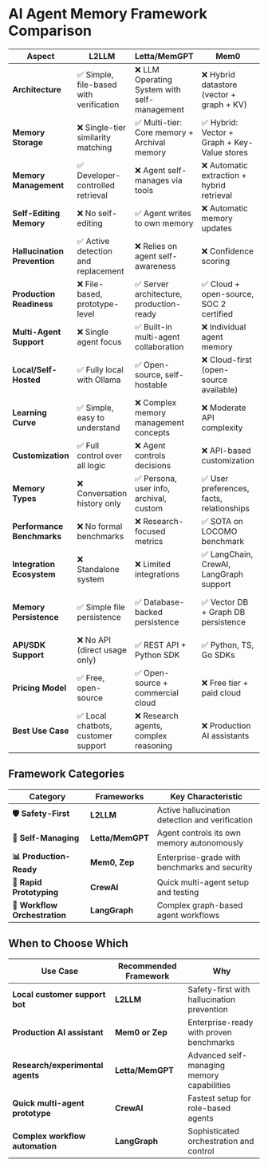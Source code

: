 # AI Agent Memory Framework Comparison

| **Aspect** | **L2LLM** | **Letta/MemGPT** | **Mem0** | **Zep** | **CrewAI** | **LangGraph** |
|------------|-----------|-------------------|---------|---------|-----------|-------------|
| **Architecture** | ✅ Simple, file-based with verification | ❌ LLM Operating System with self-management | ❌ Hybrid datastore (vector + graph + KV) | ❌ Temporal knowledge graph | ❌ Role-based multi-agent system | ❌ Graph-based workflow orchestration |
| **Memory Storage** | ❌ Single-tier similarity matching | ✅ Multi-tier: Core memory + Archival memory | ✅ Hybrid: Vector + Graph + Key-Value stores | ✅ Temporal knowledge graph + Vector DB | ❌ Built-in memory types for agents | ❌ Thread-scoped + Long-term stores |
| **Memory Management** | ✅ Developer-controlled retrieval | ❌ Agent self-manages via tools | ❌ Automatic extraction + hybrid retrieval | ❌ Automatic graph updates over time | ❌ Role-based structured memory | ❌ State-based with checkpoints |
| **Self-Editing Memory** | ❌ No self-editing | ✅ Agent writes to own memory | ❌ Automatic memory updates | ❌ Graph auto-updates relationships | ❌ Limited self-editing | ❌ State transitions only |
| **Hallucination Prevention** | ✅ Active detection and replacement | ❌ Relies on agent self-awareness | ❌ Confidence scoring | ❌ Graph-based fact verification | ❌ No specific prevention | ❌ No specific prevention |
| **Production Readiness** | ❌ File-based, prototype-level | ✅ Server architecture, production-ready | ✅ Cloud + open-source, SOC 2 certified | ✅ Enterprise-grade with security | ❌ Prototype/research focused | ✅ Production platform available |
| **Multi-Agent Support** | ❌ Single agent focus | ✅ Built-in multi-agent collaboration | ❌ Individual agent memory | ❌ Session-based, limited multi-agent | ✅ Native multi-agent orchestration | ✅ Multi-agent workflow graphs |
| **Local/Self-Hosted** | ✅ Fully local with Ollama | ✅ Open-source, self-hostable | ❌ Cloud-first (open-source available) | ❌ Cloud + limited self-hosting | ✅ Fully local/self-hosted | ✅ Self-hosted + cloud options |
| **Learning Curve** | ✅ Simple, easy to understand | ❌ Complex memory management concepts | ❌ Moderate API complexity | ❌ Graph concepts required | ✅ Beginner-friendly setup | ❌ Steep learning curve |
| **Customization** | ✅ Full control over all logic | ❌ Agent controls decisions | ❌ API-based customization | ❌ Limited customization | ❌ Structured role-based only | ✅ Highly customizable graphs |
| **Memory Types** | ❌ Conversation history only | ✅ Persona, user info, archival, custom | ✅ User preferences, facts, relationships | ✅ Facts, relationships, temporal data | ❌ Role-specific memory types | ✅ Short-term + long-term + custom |
| **Performance Benchmarks** | ❌ No formal benchmarks | ❌ Research-focused metrics | ✅ SOTA on LOCOMO benchmark | ✅ Strong temporal reasoning | ❌ No formal benchmarks | ❌ Framework-focused, not memory |
| **Integration Ecosystem** | ❌ Standalone system | ❌ Limited integrations | ✅ LangChain, CrewAI, LangGraph support | ✅ LangChain, Flowise integrations | ✅ Integrates with Mem0, other tools | ✅ Extensive LangChain ecosystem |
| **Memory Persistence** | ✅ Simple file persistence | ✅ Database-backed persistence | ✅ Vector DB + Graph DB persistence | ✅ Knowledge graph + Vector DB | ❌ Basic persistence | ✅ Checkpointer-based persistence |
| **API/SDK Support** | ❌ No API (direct usage only) | ✅ REST API + Python SDK | ✅ Python, TS, Go SDKs | ✅ Python, TS, Go SDKs | ❌ Python library only | ✅ Python SDK + REST API |
| **Pricing Model** | ✅ Free, open-source | ✅ Open-source + commercial cloud | ❌ Free tier + paid cloud | ❌ Community + paid cloud | ✅ Free, open-source | ✅ Open-source + paid cloud |
| **Best Use Case** | ✅ Local chatbots, customer support | ❌ Research agents, complex reasoning | ❌ Production AI assistants | ❌ Enterprise conversational AI | ✅ Quick multi-agent prototypes | ❌ Complex workflow orchestration |

## **Framework Categories**

| **Category** | **Frameworks** | **Key Characteristic** |
|--------------|----------------|------------------------|
| **🛡️ Safety-First** | **L2LLM** | Active hallucination detection and verification |
| **🧠 Self-Managing** | **Letta/MemGPT** | Agent controls its own memory autonomously |
| **📊 Production-Ready** | **Mem0, Zep** | Enterprise-grade with benchmarks and security |
| **🚀 Rapid Prototyping** | **CrewAI** | Quick multi-agent setup and testing |
| **🔧 Workflow Orchestration** | **LangGraph** | Complex graph-based agent workflows |

## **When to Choose Which**

| **Use Case** | **Recommended Framework** | **Why** |
|--------------|---------------------------|---------|
| **Local customer support bot** | **L2LLM** | Safety-first with hallucination prevention |
| **Production AI assistant** | **Mem0 or Zep** | Enterprise-ready with proven benchmarks |
| **Research/experimental agents** | **Letta/MemGPT** | Advanced self-managing memory capabilities |
| **Quick multi-agent prototype** | **CrewAI** | Fastest setup for role-based agents |
| **Complex workflow automation** | **LangGraph** | Sophisticated orchestration and control |
